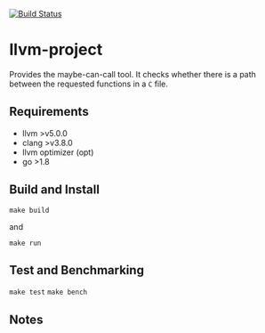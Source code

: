 
[![Build Status](https://travis-ci.com/Mahdi89/llvm-project.svg?token=rd4e8mg2pKKfWux9Y4Jn&branch=master)](https://travis-ci.com/Mahdi89/llvm-project)

# llvm-project

Provides the maybe-can-call tool. It checks whether there is a path between the requested functions in a `C` file.

## Requirements

- llvm >v5.0.0
- clang >v3.8.0
- llvm optimizer (opt)
- go >1.8

## Build and Install

`make build`

and 

`make run`

## Test and Benchmarking

`make test`
`make bench`

## Notes
